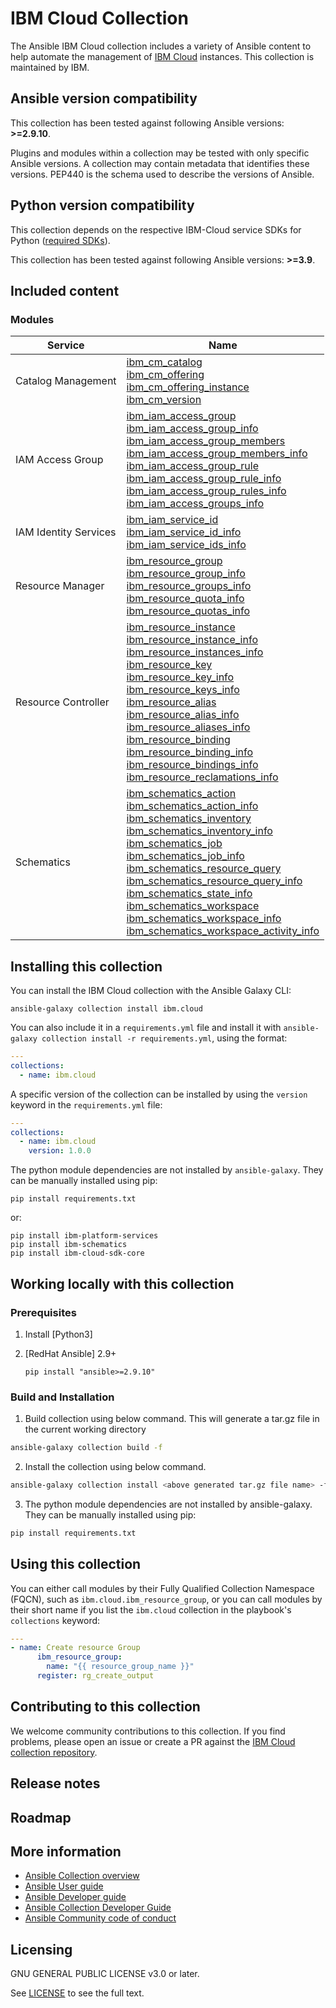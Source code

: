 # IBM Cloud Collection
The Ansible IBM Cloud collection includes a variety of Ansible content to help automate the management of [IBM Cloud](https://cloud.ibm.com/) instances. This collection is maintained by IBM.

<!--start requires_ansible-->
## Ansible version compatibility

This collection has been tested against following Ansible versions: **>=2.9.10**.

Plugins and modules within a collection may be tested with only specific Ansible versions.
A collection may contain metadata that identifies these versions.
PEP440 is the schema used to describe the versions of Ansible.
<!--end requires_ansible-->

## Python version compatibility

This collection depends on the respective IBM-Cloud service SDKs for Python ([required SDKs](./requirements.txt)).

This collection has been tested against following Ansible versions: **>=3.9**.

## Included content

<!--start collection content-->
### Modules
|Service|Name |
|--- | --- |
|Catalog Management|[ibm_cm_catalog](./docs/ibm_cm_catalog_module.rst)<br>[ibm_cm_offering](./docs/ibm_cm_offering_module.rst)<br>[ibm_cm_offering_instance](./docs/ibm_cm_offering_instance_module.rst)<br>[ibm_cm_version](./docs/ibm_cm_version_module.rst)|
|IAM Access Group | [ibm_iam_access_group](./docs/ibm_iam_access_group_module.rst)<br>[ibm_iam_access_group_info](./docs/ibm_iam_access_group_info_module.rst)<br>[ibm_iam_access_group_members](./docs/ibm_iam_access_group_members_module.rst)<br>[ibm_iam_access_group_members_info](./docs/ibm_iam_access_group_members_info_module.rst)<br>[ibm_iam_access_group_rule](./docs/ibm_iam_access_group_rule_module.rst)<br>[ibm_iam_access_group_rule_info](./docs/ibm_iam_access_group_rule_info_module.rst)<br>[ibm_iam_access_group_rules_info](./docs/ibm_iam_access_group_rules_info_module.rst)<br>[ibm_iam_access_groups_info](./docs/ibm_iam_access_groups_info_module.rst) |
|IAM Identity Services| [ibm_iam_service_id](./docs/ibm_iam_service_id_module.rst)<br>[ibm_iam_service_id_info](./docs/ibm_iam_service_id_info_module.rst)<br>[ibm_iam_service_ids_info](./docs/ibm_iam_service_ids_info_module.rst) |
|Resource Manager | [ibm_resource_group](./docs/ibm_resource_group_module.rst)<br>[ibm_resource_group_info](./docs/ibm_resource_group_info_module.rst)<br>[ibm_resource_groups_info ](./docs/ibm_resource_groups_info_module.rst)<br>[ibm_resource_quota_info](./docs/ibm_resource_quota_info_module.rst)<br>[ibm_resource_quotas_info](./docs/ibm_resource_quotas_info_module.rst) |
|Resource Controller | [ibm_resource_instance](./docs/ibm_resource_instance_module.rst)<br>[ibm_resource_instance_info](./docs/ibm_resource_instance_info_module.rst)<br>[ibm_resource_instances_info](./docs/ibm_resource_instances_info_module.rst)<br>[ibm_resource_key](./docs/ibm_resource_key_module.rst)<br>[ibm_resource_key_info](./docs/ibm_resource_key_info_module.rst)<br>[ibm_resource_keys_info ](./docs/ibm_resource_keys_info_module.rst)<br>[ibm_resource_alias](./docs/ibm_resource_alias_module.rst)<br>[ibm_resource_alias_info](./docs/ibm_resource_alias_info_module.rst)<br>[ibm_resource_aliases_info](./docs/ibm_resource_aliases_info_module.rst)<br>[ibm_resource_binding](./docs/ibm_resource_binding_module.rst)<br>[ibm_resource_binding_info](./docs/ibm_resource_binding_info_module.rst)<br>[ibm_resource_bindings_info](./docs/ibm_resource_bindings_info_module.rst)<br>[ibm_resource_reclamations_info](./docs/ibm_resource_reclamations_info_module.rst) |
| Schematics | [ibm_schematics_action](./docs/ibm_schematics_action_module.rst)<br>[ibm_schematics_action_info](./docs/ibm_schematics_action_info_module.rst)<br>[ibm_schematics_inventory](./docs/ibm_schematics_inventory_module.rst)<br>[ibm_schematics_inventory_info](./docs/ibm_schematics_inventory_info_module.rst)<br>[ibm_schematics_job](./docs/ibm_schematics_job_module.rst)<br>[ibm_schematics_job_info](./docs/ibm_schematics_job_info_module.rst)<br>[ibm_schematics_resource_query](./docs/ibm_schematics_resource_query_module.rst)<br>[ibm_schematics_resource_query_info](./docs/ibm_schematics_resource_query_info_module.rst)<br>[ibm_schematics_state_info](./docs/ibm_schematics_state_info_module.rst)<br>[ibm_schematics_workspace](./docs/ibm_schematics_workspace_module.rst)<br>[ibm_schematics_workspace_info](./docs/ibm_schematics_workspace_info_module.rst)<br>[ibm_schematics_workspace_activity_info](./docs/ibm_schematics_workspace_activity_info_module.rst)|


<!--end collection content-->

## Installing this collection

You can install the IBM Cloud collection with the Ansible Galaxy CLI:

    ansible-galaxy collection install ibm.cloud

You can also include it in a `requirements.yml` file and install it with `ansible-galaxy collection install -r requirements.yml`, using the format:

```yaml
---
collections:
  - name: ibm.cloud
```

A specific version of the collection can be installed by using the `version` keyword in the `requirements.yml` file:

```yaml
---
collections:
  - name: ibm.cloud
    version: 1.0.0
```

The python module dependencies are not installed by `ansible-galaxy`.  They can
be manually installed using pip:

    pip install requirements.txt

or:

    pip install ibm-platform-services
    pip install ibm-schematics
    pip install ibm-cloud-sdk-core

## Working locally with this collection
### Prerequisites

1. Install [Python3]

2. [RedHat Ansible] 2.9+

    ```
    pip install "ansible>=2.9.10"
    ```

### Build and Installation
1. Build collection using below command. This will generate a tar.gz file in the current working directory
```bash
ansible-galaxy collection build -f
```
2.  Install the collection using below command.
```bash
ansible-galaxy collection install <above generated tar.gz file name> -f
```
3. The python module dependencies are not installed by ansible-galaxy. They can be manually installed using pip:
```bash
pip install requirements.txt
```

## Using this collection

You can either call modules by their Fully Qualified Collection Namespace (FQCN), such as `ibm.cloud.ibm_resource_group`, or you can call modules by their short name if you list the `ibm.cloud` collection in the playbook's `collections` keyword:

```yaml
---
- name: Create resource Group
      ibm_resource_group:
        name: "{{ resource_group_name }}"
      register: rg_create_output

```

## Contributing to this collection

We welcome community contributions to this collection. If you find problems, please open an issue or create a PR against the [IBM Cloud collection repository](https://github.com/ansible-collections/ibm.cloud).



## Release notes
<!--Add a link to a changelog.rst file or an external docsite to cover this information. -->

## Roadmap

<!-- Optional. Include the roadmap for this collection, and the proposed release/versioning strategy so users can anticipate the upgrade/update cycle. -->

## More information

- [Ansible Collection overview](https://github.com/ansible-collections/overview)
- [Ansible User guide](https://docs.ansible.com/ansible/latest/user_guide/index.html)
- [Ansible Developer guide](https://docs.ansible.com/ansible/latest/dev_guide/index.html)
- [Ansible Collection Developer Guide](https://docs.ansible.com/ansible/devel/dev_guide/developing_collections.html)
- [Ansible Community code of conduct](https://docs.ansible.com/ansible/latest/community/code_of_conduct.html)

## Licensing

GNU GENERAL PUBLIC LICENSE v3.0 or later.

See [LICENSE](./LICENSE) to see the full text.
